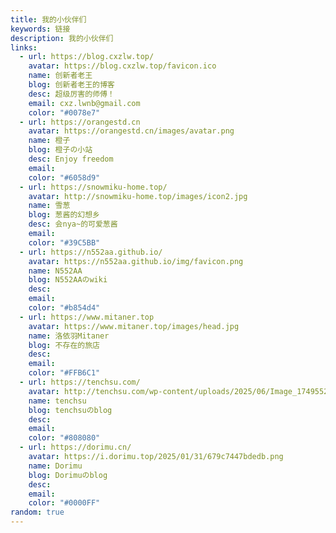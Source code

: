 ```yaml
---
title: 我的小伙伴们
keywords: 链接
description: 我的小伙伴们
links:
  - url: https://blog.cxzlw.top/
    avatar: https://blog.cxzlw.top/favicon.ico
    name: 创新者老王
    blog: 创新者老王的博客
    desc: 超级厉害的师傅！
    email: cxz.lwnb@gmail.com
    color: "#0078e7"
  - url: https://orangestd.cn
    avatar: https://orangestd.cn/images/avatar.png
    name: 橙子
    blog: 橙子の小站
    desc: Enjoy freedom
    email: 
    color: "#6058d9"
  - url: https://snowmiku-home.top/
    avatar: http://snowmiku-home.top/images/icon2.jpg
    name: 雪葱
    blog: 葱酱的幻想乡
    desc: 会nya~的可爱葱酱
    email: 
    color: "#39C5BB"
  - url: https://n552aa.github.io/
    avatar: https://n552aa.github.io/img/favicon.png
    name: N552AA
    blog: N552AAのwiki
    desc: 
    email: 
    color: "#b854d4"
  - url: https://www.mitaner.top
    avatar: https://www.mitaner.top/images/head.jpg
    name: 洛依羽Mitaner
    blog: 不存在的旅店
    desc: 
    email: 
    color: "#FFB6C1"
  - url: https://tenchsu.com/
    avatar: http://tenchsu.com/wp-content/uploads/2025/06/Image_1749552664954.jpg
    name: tenchsu
    blog: tenchsuのblog
    desc: 
    email: 
    color: "#808080" 
  - url: https://dorimu.cn/
    avatar: https://i.dorimu.top/2025/01/31/679c7447bdedb.png
    name: Dorimu
    blog: Dorimuのblog
    desc: 
    email: 
    color: "#0000FF"
random: true
---
```


<YunLinks :links="frontmatter.links" :random="frontmatter.random" />



